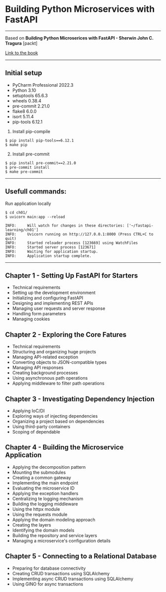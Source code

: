 # Building Python Microservices with FastAPI

***
Based on **Building Python Microserices with FastAPI - Sherwin John C. Tragura** [packt]

[Link to the book](https://www.packtpub.com/product/building-python-microservices-with-fastapi/9781803245966)

***

## Initial setup

- PyCharm Professional 2022.3
- Python 3.10
- setuptools 65.6.3
- wheels 0.38.4
- pre-commit 2.21.0
- flake8 6.0.0
- isort 5.11.4
- pip-tools 6.12.1

1. Install pip-compile

```shell
$ pip install pip-tools==6.12.1
$ make pip
```

2. Install pre-commit

```shell
$ pip install pre-commit==2.21.0
$ pre-commit install
$ make pre-commit
```

***

## Usefull commands:

Run application locally

```shell
$ cd ch01/
$ uvicorn main:app --reload

INFO:     Will watch for changes in these directories: ['~/fastapi-learning/ch01']
INFO:     Uvicorn running on http://127.0.0.1:8000 (Press CTRL+C to quit)
INFO:     Started reloader process [123669] using WatchFiles
INFO:     Started server process [123671]
INFO:     Waiting for application startup.
INFO:     Application startup complete.
```

***

## Chapter 1 - Setting Up FastAPI for Starters

- Technical requirements
- Setting up the development environment
- Initializing and configuring FastAPI
- Designing and implementing REST APIs
- Managing user requests and server response
- Handling form parameters
- Managing cookies

## Chapter 2 - Exploring the Core Fatures

- Technical requirements
- Structuring and organizing huge projects
- Managing API-related exception
- Converting objects to JSON-compatible types
- Managing API responses
- Creating background processes
- Using asynchronous path operations
- Applying middleware to filter path operations

## Chapter 3 - Investigating Dependency Injection

- Applying IoC/DI
- Exploring ways of injecting dependencies
- Organizing a project based on dependencies
- Using third-party containers
- Scoping of dependable

## Chapter 4 - Building the Microservice Application

- Applying the decomposition pattern
- Mounting the submodules
- Creating a common gateway
- Implementing the main endpoint
- Evaluating the microservice ID
- Applying the exception handlers
- Centralizing te logging mechanism
- Building the logging middleware
- Using the httpx module
- Using the requests module
- Applying the domain modeling approach
- Creating the layers
- Identifying the domain models
- Building the repository and service layers
- Managing a microservice's configuration details

## Chapter 5 - Connecting to a Relational Database

- Preparing for database connectivity
- Creating CRUD transactions using SQLAlchemy
- Implementing async CRUD transactions using SQLAlchemy
- Using GINO for async transactions
